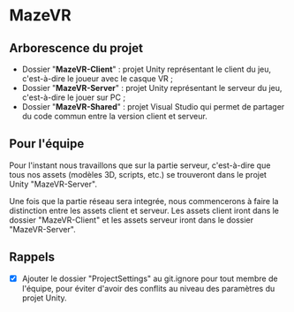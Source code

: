 # MazeVR

## Arborescence du projet
- Dossier "**MazeVR-Client**" : projet Unity représentant le client du jeu, c'est-à-dire le joueur avec le casque VR ;
- Dossier "**MazeVR-Server**" : projet Unity représentant le serveur du jeu, c'est-à-dire le jouer sur PC ;
- Dossier "**MazeVR-Shared**" : projet Visual Studio qui permet de partager du code commun entre la version client et serveur.

## Pour l'équipe
Pour l'instant nous travaillons que sur la partie serveur, c'est-à-dire que tous nos assets (modèles 3D, scripts, etc.) se trouveront dans le projet Unity "MazeVR-Server".

Une fois que la partie réseau sera integrée, nous commencerons à faire la distinction entre les assets client et serveur. Les assets client iront dans le dossier "MazeVR-Client" et les assets serveur iront dans le dossier "MazeVR-Server".

## Rappels

- [x] Ajouter le dossier "ProjectSettings" au git.ignore pour tout membre de l'équipe, pour éviter d'avoir des conflits au niveau des paramètres du projet Unity.

